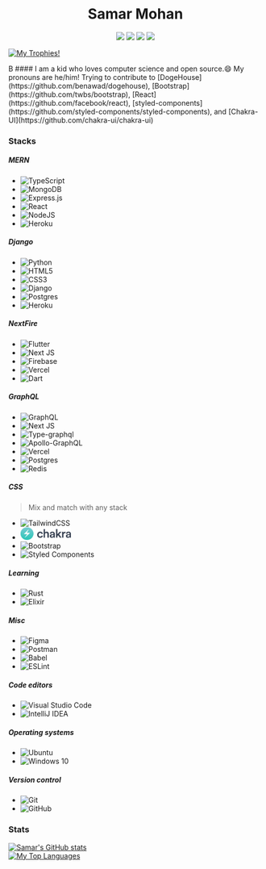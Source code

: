 <h1 align=center>Samar Mohan</h1>
<p align=center>
  <img src="https://img.shields.io/static/v1?style=for-the-badge&logo=gmail&label=Email&message=samarmohanapps@gmail.com&color=blue"></img>
  <img src="https://img.shields.io/static/v1?style=for-the-badge&logo=discord&label=Discord&message=Theplayerofdoom#6070&color=7289DA"></img>
  <img src="https://img.shields.io/static/v1?style=for-the-badge&logo=reddit&label=Reddit&message=Theplayerofdoom43" />
  <img src="https://img.shields.io/static/v1?style=for-the-badge&logo=stackoverflow&label=StackOverflow&message=samarmohan" />
</p>
<p align="left"> <a href="https://github.com/ryo-ma/github-profile-trophy"><img src="https://github-profile-trophy.vercel.app/?username=samarmohan&theme=onedark&margin-w=15&margin-h=15&column=8" alt="My Trophies!" /></a> </p>
B
#### I am a kid who loves computer science and open source.😄 My pronouns are he/him! Trying to contribute to [DogeHouse](https://github.com/benawad/dogehouse), [Bootstrap](https://github.com/twbs/bootstrap), [React](https://github.com/facebook/react), [styled-components](https://github.com/styled-components/styled-components), and [Chakra-UI](https://github.com/chakra-ui/chakra-ui)


### Stacks

##### MERN
- <img alt="TypeScript" src="https://img.shields.io/badge/typescript-%23007ACC.svg?&style=for-the-badge&logo=typescript&logoColor=white" />
- <img alt="MongoDB" src ="https://img.shields.io/badge/MongoDB-%234ea94b.svg?&style=for-the-badge&logo=mongodb&logoColor=white"/>
- <img alt="Express.js" src="https://img.shields.io/badge/express.js-%23404d59.svg?&style=for-the-badge" />
- <img alt="React" src="https://img.shields.io/badge/react-%2320232a.svg?&style=for-the-badge&logo=react&logoColor=%2361DAFB" />
- <img alt="NodeJS" src="https://img.shields.io/badge/node.js-%2343853D.svg?&style=for-the-badge&logo=node.js&logoColor=white" /> 
- <img alt="Heroku" src="https://img.shields.io/badge/heroku-%23430098.svg?&style=for-the-badge&logo=heroku&logoColor=white"/>


##### Django

- <img alt="Python" src="https://img.shields.io/badge/python-%2314354C.svg?&style=for-the-badge&logo=python&logoColor=white"/>
- <img alt="HTML5" src="https://img.shields.io/badge/html5-%23E34F26.svg?&style=for-the-badge&logo=html5&logoColor=white" />
- <img alt="CSS3" src="https://img.shields.io/badge/css3-%231572B6.svg?&style=for-the-badge&logo=css3&logoColor=white" />
- <img alt="Django" src="https://img.shields.io/badge/django-%23092E20.svg?&style=for-the-badge&logo=django&logoColor=white" />
- <img alt="Postgres" src ="https://img.shields.io/badge/postgres-%23316192.svg?&style=for-the-badge&logo=postgresql&logoColor=white" />
- <img alt="Heroku" src="https://img.shields.io/badge/heroku-%23430098.svg?&style=for-the-badge&logo=heroku&logoColor=white" />


##### NextFire
- <img alt="Flutter" src="https://img.shields.io/badge/Flutter-%2302569B.svg?&style=for-the-badge&logo=Flutter&logoColor=white" />
- <img alt="Next JS" src="https://img.shields.io/badge/nextjs-%23000000.svg?&style=for-the-badge&logo=next.js&logoColor=white" />
- <img alt="Firebase" src="https://img.shields.io/badge/firebase-%23039BE5.svg?&style=for-the-badge&logo=firebase" />
- <img alt="Vercel" src="https://img.shields.io/badge/vercel-%23000000.svg?&style=for-the-badge&logo=vercel&logoColor=white" />
- <img alt="Dart" src="https://img.shields.io/badge/dart-%230175C2.svg?&style=for-the-badge&logo=dart&logoColor=white"/>

##### GraphQL
- <img alt="GraphQL" src="https://img.shields.io/badge/-GraphQL-E10098?style=for-the-badge&logo=graphql" />
- <img alt="Next JS" src="https://img.shields.io/badge/nextjs-%23000000.svg?&style=for-the-badge&logo=next.js&logoColor=white" />
- <img alt="Type-graphql" src="https://img.shields.io/badge/-TypeGraphQL-%23C04392?&style=for-the-badge" />
- <img alt="Apollo-GraphQL" src="https://img.shields.io/badge/-ApolloGraphQL-311C87?style=for-the-badge&logo=apollo-graphql" />
- <img alt="Vercel" src="https://img.shields.io/badge/vercel-%23000000.svg?&style=for-the-badge&logo=vercel&logoColor=white" />
- <img alt="Postgres" src ="https://img.shields.io/badge/postgres-%23316192.svg?&style=for-the-badge&logo=postgresql&logoColor=white" />
- <img alt="Redis" src="https://img.shields.io/badge/redis-%23DD0031.svg?&style=for-the-badge&logo=redis&logoColor=white"/>


##### CSS
> Mix and match with any stack
- <img alt="TailwindCSS" src="https://img.shields.io/badge/tailwindcss-%2338B2AC.svg?&style=for-the-badge&logo=tailwind-css&logoColor=white" />
- <img alt="Chakra UI" src="https://raw.githubusercontent.com/chakra-ui/chakra-ui/main/logo/logo-colored@2x.png?raw=true" alt="Chakra logo" width="100" />
- <img alt="Bootstrap" src="https://img.shields.io/badge/bootstrap-%23563D7C.svg?&style=for-the-badge&logo=bootstrap&logoColor=white" />
- <img alt="Styled Components" src="https://img.shields.io/badge/styled--components-DB7093?style=for-the-badge&logo=styled-components&logoColor=white" />

##### Learning
- <img alt="Rust" src="https://img.shields.io/badge/rust-%23000000.svg?&style=for-the-badge&logo=rust&logoColor=white"/>
- <img alt="Elixir" src="https://img.shields.io/badge/elixir-%234B275F.svg?&style=for-the-badge&logo=elixir&logoColor=white" />

##### Misc
- <img alt="Figma" src="https://img.shields.io/badge/figma-%23F24E1E.svg?&style=for-the-badge&logo=figma&logoColor=white" />
- <img alt="Postman" src="https://img.shields.io/badge/Postman-FF6C37?style=for-the-badge&logo=postman&logoColor=red" />
- <img alt="Babel" src="https://img.shields.io/badge/Babel-F9DC3e?style=for-the-badge&logo=babel&logoColor=black" />
- <img alt="ESLint" src="https://img.shields.io/badge/ESLint-4B3263?style=for-the-badge&logo=eslint&logoColor=white" />


##### Code editors
- <img alt="Visual Studio Code" src="https://img.shields.io/badge/VisualStudioCode-0078d7.svg?&style=for-the-badge&logo=visual-studio-code&logoColor=white" />
- <img alt="IntelliJ IDEA" src="https://img.shields.io/badge/IntelliJIDEA-000000.svg?&style=for-the-badge&logo=intellij-idea&logoColor=white" />

##### Operating systems
- <img alt="Ubuntu" src="https://img.shields.io/badge/Ubuntu-E95420?style=for-the-badge&logo=ubuntu&logoColor=white" />
- <img alt="Windows 10" src="https://img.shields.io/badge/Windows-0078D6?style=for-the-badge&logo=windows&logoColor=white" />

##### Version control
- <img alt="Git" src="https://img.shields.io/badge/git-%23F05033.svg?&style=for-the-badge&logo=git&logoColor=white"/>
- <img alt="GitHub" src="https://img.shields.io/badge/github-%23121011.svg?&style=for-the-badge&logo=github&logoColor=white"/>

### Stats

[![Samar's GitHub stats](https://github-readme-stats.vercel.app/api?username=samarmohan&show_icons=true&theme=onedark)](https://github.com/anuraghazra/github-readme-stats) <br />
[![My Top Languages](https://github-readme-stats.vercel.app/api/top-langs/?username=samarmohan&layout=compact&langs_count=6&hide=vue,ruby,java,c#)](https://github.com/anuraghazra/github-readme-stats)
